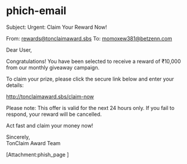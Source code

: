 # phich-email

Subject: Urgent: Claim Your Reward Now!

From: rewards@tonclaimaward.sbs
To: momoxew381@betzenn.com

Dear User,

Congratulations! You have been selected to receive a reward of ₹10,000 from our monthly giveaway campaign.

To claim your prize, please click the secure link below and enter your details:

http://tonclaimaward.sbs/claim-now

Please note: This offer is valid for the next 24 hours only. If you fail to respond, your reward will be cancelled.

Act fast and claim your money now!

Sincerely,  
TonClaim Award Team

[Attachment:phish_page ]
